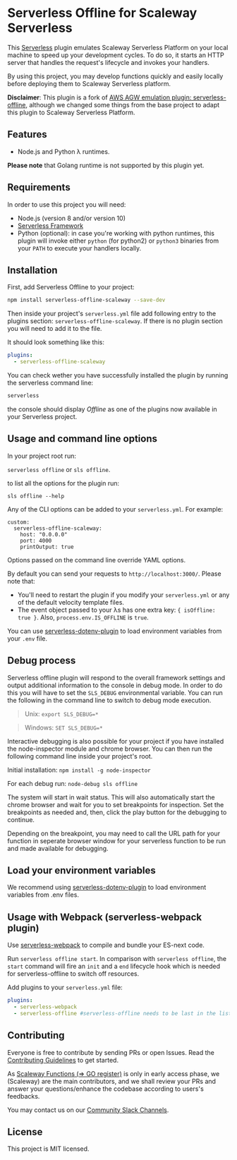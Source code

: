 # Serverless Offline for Scaleway Serverless

This [Serverless](https://github.com/serverless/serverless) plugin emulates Scaleway Serverless Platform on your local machine to speed up your development cycles.
To do so, it starts an HTTP server that handles the request's lifecycle and invokes your handlers.

By using this project, you may develop functions quickly and easily locally before deploying them to Scaleway Serverless platform.

**Disclaimer**: 
This plugin is a fork of [AWS AGW emulation plugin: serverless-offline](https://github.com/dherault/serverless-offline), although we changed some things from the base project to adapt this plugin to Scaleway Serverless Platform.

## Features

* Node.js and Python λ runtimes.

**Please note** that Golang runtime is not supported by this plugin yet.

## Requirements

In order to use this project you will need:
- Node.js (version 8 and/or version 10)
- [Serverless Framework](https://serverless.com)
- Python (optional): in case you're working with python runtimes, this plugin will invoke either `python` (for python2) or `python3` binaries from your `PATH` to execute your handlers locally.

## Installation

First, add Serverless Offline to your project:

```bash
npm install serverless-offline-scaleway --save-dev
```

Then inside your project's `serverless.yml` file add following entry to the plugins section: `serverless-offline-scaleway`. If there is no plugin section you will need to add it to the file.

It should look something like this:

```yaml
plugins:
  - serverless-offline-scaleway
```

You can check wether you have successfully installed the plugin by running the serverless command line:

```bash
serverless
```

the console should display _Offline_ as one of the plugins now available in your Serverless project.

## Usage and command line options

In your project root run:

`serverless offline` or `sls offline`.

to list all the options for the plugin run:

`sls offline --help`

Any of the CLI options can be added to your `serverless.yml`. For example:

```
custom:
  serverless-offline-scaleway:
    host: "0.0.0.0"
    port: 4000
    printOutput: true
```

Options passed on the command line override YAML options.

By default you can send your requests to `http://localhost:3000/`. Please note that:

* You'll need to restart the plugin if you modify your `serverless.yml` or any of the default velocity template files.
* The event object passed to your λs has one extra key: `{ isOffline: true }`. Also, `process.env.IS_OFFLINE` is `true`.

You can use [serverless-dotenv-plugin](https://github.com/colynb/serverless-dotenv-plugin) to load environment variables from your `.env` file.

## Debug process

Serverless offline plugin will respond to the overall framework settings and output additional information to the console in debug mode. In order to do this you will have to set the `SLS_DEBUG` environmental variable. You can run the following in the command line to switch to debug mode execution.

> Unix: `export SLS_DEBUG=*`

> Windows: `SET SLS_DEBUG=*`

Interactive debugging is also possible for your project if you have installed the node-inspector module and chrome browser. You can then run the following command line inside your project's root.

Initial installation:
`npm install -g node-inspector`

For each debug run:
`node-debug sls offline`

The system will start in wait status. This will also automatically start the chrome browser and wait for you to set breakpoints for inspection. Set the breakpoints as needed and, then, click the play button for the debugging to continue.

Depending on the breakpoint, you may need to call the URL path for your function in seperate browser window for your serverless function to be run and made available for debugging.

## Load your environment variables

We recommend using [serverless-dotenv-plugin](https://github.com/colynb/serverless-dotenv-plugin) to load environment variables from .env files.

## Usage with Webpack (serverless-webpack plugin)

Use [serverless-webpack](https://github.com/serverless-heaven/serverless-webpack) to compile and bundle your ES-next code.

Run `serverless offline start`. In comparison with `serverless offline`, the `start` command will fire an `init` and a `end` lifecycle hook which is needed for serverless-offline to switch off resources.

Add plugins to your `serverless.yml` file:

```yaml
plugins:
  - serverless-webpack
  - serverless-offline #serverless-offline needs to be last in the list
```

## Contributing

Everyone is free to contribute by sending PRs or open Issues. Read the [Contributing Guidelines](./CONTRIBUTING.md) to get started.

As [Scaleway Functions (=> GO register)](https://www.scaleway.com/en/betas/#serverless) is only in early access phase, we (Scaleway) are the main contributors, and we shall review your PRs and answer your questions/enhance the codebase according to users's feedbacks.

You may contact us on our [Community Slack Channels](https://slack.online.net/).

## License

This project is MIT licensed.
